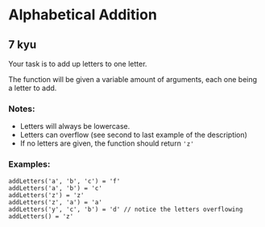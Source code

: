 # Alphabetical Addition
## 7 kyu

Your task is to add up letters to one letter.

The function will be given a variable amount of arguments, each one being a letter to add.

### Notes:

- Letters will always be lowercase.
- Letters can overflow (see second to last example of the description)
- If no letters are given, the function should return `'z'`

### Examples:
```
addLetters('a', 'b', 'c') = 'f'
addLetters('a', 'b') = 'c'
addLetters('z') = 'z'
addLetters('z', 'a') = 'a'
addLetters('y', 'c', 'b') = 'd' // notice the letters overflowing
addLetters() = 'z'
```
